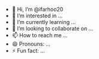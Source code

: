 - 👋 Hi, I’m @ifarhoo20
- 👀 I’m interested in ...
- 🌱 I’m currently learning ...  
- 💞️ I’m looking to collaborate on ... 
- 📫 How to reach me ...    
- 😄 Pronouns: ...  
- ⚡ Fun fact: ...  
    
<!---
ifarhoo20/ifarhoo20 is a ✨ special ✨ repository because its `README.md` (this file) appears on your GitHub profile. 
You can click the Preview link to take a look at your changes. 
--->
